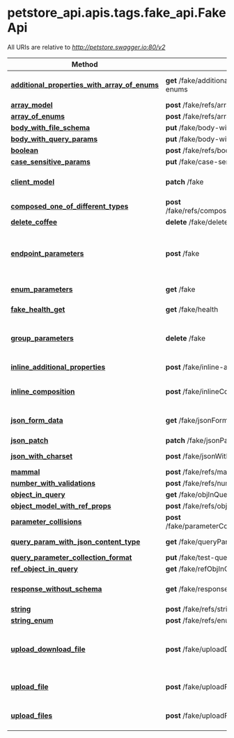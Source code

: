 <a name="__pageTop"></a>
# petstore_api.apis.tags.fake_api.FakeApi

All URIs are relative to *http://petstore.swagger.io:80/v2*

Method | HTTP request | Description
------------- | ------------- | -------------
[**additional_properties_with_array_of_enums**](//additional_properties_with_array_of_enums.md) | **get** /fake/additional-properties-with-array-of-enums | Additional Properties with Array of Enums
[**array_model**](//array_model.md) | **post** /fake/refs/arraymodel | 
[**array_of_enums**](//array_of_enums.md) | **post** /fake/refs/array-of-enums | Array of Enums
[**body_with_file_schema**](//body_with_file_schema.md) | **put** /fake/body-with-file-schema | 
[**body_with_query_params**](//body_with_query_params.md) | **put** /fake/body-with-query-params | 
[**boolean**](//boolean.md) | **post** /fake/refs/boolean | 
[**case_sensitive_params**](//case_sensitive_params.md) | **put** /fake/case-sensitive-params | 
[**client_model**](//client_model.md) | **patch** /fake | To test \&quot;client\&quot; model
[**composed_one_of_different_types**](//composed_one_of_different_types.md) | **post** /fake/refs/composed_one_of_number_with_validations | 
[**delete_coffee**](//delete_coffee.md) | **delete** /fake/deleteCoffee/{id} | Delete coffee
[**endpoint_parameters**](//endpoint_parameters.md) | **post** /fake | Fake endpoint for testing various parameters 假端點 偽のエンドポイント 가짜 엔드 포인트 
[**enum_parameters**](//enum_parameters.md) | **get** /fake | To test enum parameters
[**fake_health_get**](//fake_health_get.md) | **get** /fake/health | Health check endpoint
[**group_parameters**](//group_parameters.md) | **delete** /fake | Fake endpoint to test group parameters (optional)
[**inline_additional_properties**](//inline_additional_properties.md) | **post** /fake/inline-additionalProperties | test inline additionalProperties
[**inline_composition**](//inline_composition.md) | **post** /fake/inlineComposition/ | testing composed schemas at inline locations
[**json_form_data**](//json_form_data.md) | **get** /fake/jsonFormData | test json serialization of form data
[**json_patch**](//json_patch.md) | **patch** /fake/jsonPatch | json patch
[**json_with_charset**](//json_with_charset.md) | **post** /fake/jsonWithCharset | json with charset tx and rx
[**mammal**](//mammal.md) | **post** /fake/refs/mammal | 
[**number_with_validations**](//number_with_validations.md) | **post** /fake/refs/number | 
[**object_in_query**](//object_in_query.md) | **get** /fake/objInQuery | user list
[**object_model_with_ref_props**](//object_model_with_ref_props.md) | **post** /fake/refs/object_model_with_ref_props | 
[**parameter_collisions**](//parameter_collisions.md) | **post** /fake/parameterCollisions/{1}/{aB}/{Ab}/{self}/{A-B}/ | parameter collision case
[**query_param_with_json_content_type**](//query_param_with_json_content_type.md) | **get** /fake/queryParamWithJsonContentType | query param with json content-type
[**query_parameter_collection_format**](//query_parameter_collection_format.md) | **put** /fake/test-query-paramters | 
[**ref_object_in_query**](//ref_object_in_query.md) | **get** /fake/refObjInQuery | user list
[**response_without_schema**](//response_without_schema.md) | **get** /fake/responseWithoutSchema | receives a response without schema
[**string**](//string.md) | **post** /fake/refs/string | 
[**string_enum**](//string_enum.md) | **post** /fake/refs/enum | 
[**upload_download_file**](//upload_download_file.md) | **post** /fake/uploadDownloadFile | uploads a file and downloads a file using application/octet-stream
[**upload_file**](//upload_file.md) | **post** /fake/uploadFile | uploads a file using multipart/form-data
[**upload_files**](//upload_files.md) | **post** /fake/uploadFiles | uploads files using multipart/form-data
